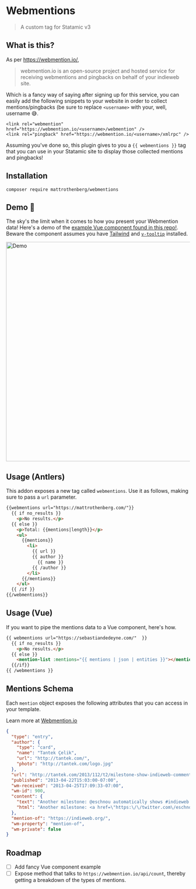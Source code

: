 # Webmentions

> A custom tag for Statamic v3

## What is this?

As per https://webmention.io/,

> webmention.io is an open-source project and hosted service for receiving webmentions and pingbacks on behalf of your indieweb site.

Which is a fancy way of saying after signing up for this service, you can easily add the following snippets to your website in order to collect mentions/pingbacks (be sure to replace `<username>` with your, well, username 😅.

```
<link rel="webmention" href="https://webmention.io/<username>/webmention" />
<link rel="pingback" href="https://webmention.io/<username>/xmlrpc" />
```

Assuming you've done so, this plugin gives to you a `{{ webmentions }}` tag that you can use in your Statamic site to display those collected mentions and pingbacks!

## Installation

```
composer require mattrothenberg/webmentions
```

## Demo 🚀

The sky's the limit when it comes to how you present your Webmention data! Here's a demo of the [example Vue component found in this repo!](mention-list.vue). Beware the component assumes you have [Tailwind](https://tailwindcss.com/) and [`v-tooltip`](https://github.com/Akryum/v-tooltip) installed.

<img alt="Demo" src="https://i.imgur.com/yKVuVsj.gif" width="600" />

## Usage (Antlers)

This addon exposes a new tag called `webmentions`. Use it as follows, making sure to pass a `url` parameter.

```html
{{webmentions url="https://mattrothenberg.com/"}}
  {{ if no_results }}
    <p>No results.</p>
  {{ else }}      
    <p>Total: {{mentions|length}}</p>
    <ul>
      {{mentions}}
        <li>
          {{ url }}
          {{ author }}
            {{ name }}
          {{ /author }}
        </li>
      {{/mentions}} 
    </ul>
  {{ /if }}
{{/webmentions}}
```

## Usage (Vue)

If you want to pipe the mentions data to a Vue component, here's how.

```html
{{ webmentions url="https://sebastiandedeyne.com/"  }}
  {{ if no_results }}
    <p>No results.</p>
  {{ else }}
    <mention-list :mentions="{{ mentions | json | entities }}"></mention-list>
  {{/if}}
{{ /webmentions }}
```


## Mentions Schema

Each `mention` object exposes the following attributes that you can access in your template.

Learn more at [Webmention.io](https://webmention.io/)

```json
{
  "type": "entry",
  "author": {
    "type": "card",
    "name": "Tantek Çelik",
    "url": "http://tantek.com/",
    "photo": "http://tantek.com/logo.jpg"
  },
  "url": "http://tantek.com/2013/112/t2/milestone-show-indieweb-comments-h-entry-pingback",
  "published": "2013-04-22T15:03:00-07:00",
  "wm-received": "2013-04-25T17:09:33-07:00",
  "wm-id": 900,
  "content": {
    "text": "Another milestone: @eschnou automatically shows #indieweb comments with h-entry sent via pingback http://eschnou.com/entry/testing-indieweb-federation-with-waterpigscouk-aaronpareckicom-and--62-24908.html",
    "html": "Another milestone: <a href=\"https:\/\/twitter.com\/eschnou\">@eschnou<\/a> automatically shows #indieweb comments with h-entry sent via pingback <a href=\"http:\/\/eschnou.com\/entry\/testing-indieweb-federation-with-waterpigscouk-aaronpareckicom-and--62-24908.html\">http:\/\/eschnou.com\/entry\/testing-indieweb-federation-with-waterpigscouk-aaronpareckicom-and--62-24908.html<\/a>"
  },
  "mention-of": "https://indieweb.org/",
  "wm-property": "mention-of",
  "wm-private": false
}
```

## Roadmap
- [ ] Add fancy Vue component example
- [ ] Expose method that talks to `https://webmention.io/api/count`, thereby getting a breakdown of the types of mentions.

